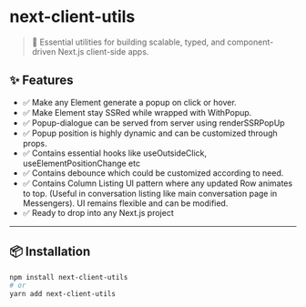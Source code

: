 # next-client-utils

> 🧩 Essential utilities for building scalable, typed, and component-driven Next.js client-side apps.

## ✨ Features

- ✅ Make any Element generate a popup on click or hover.
- ✅ Make Element stay SSRed while wrapped with WithPopup.
- ✅ Popup-dialogue can be served from server using renderSSRPopUp
- ✅ Popup position is highly dynamic and can be customized through props.
- ✅ Contains essential hooks like useOutsideClick, useElementPositionChange etc
- ✅ Contains debounce which could be customized according to need.
- ✅ Contains Column Listing UI pattern where any updated Row animates to top. (Useful in conversation listing like main conversation page in Messengers). UI remains flexible and can be modified.
- ✅ Ready to drop into any Next.js project

---

## 📦 Installation

```bash
npm install next-client-utils
# or
yarn add next-client-utils